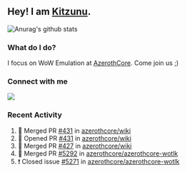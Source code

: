 ## Hey! I am [Kitzunu](https://Github.com/Kitzunu).

![Anurag's github stats](https://github-readme-stats.kitzunu.vercel.app/api?username=Kitzunu&show_icons=true)

### What do I do?

I focus on WoW Emulation at [AzerothCore](https://Github.com/AzerothCore). Come join us ;)

### Connect with me
[![](https://img.shields.io/badge/AzerothCore%20Discord-Connect%20with%20me!-green)](https://discord.com/invite/gkt4y2x)

### Recent Activity

<!--START_SECTION:activity-->
1. 🎉 Merged PR [#431](https://github.com/azerothcore/wiki/pull/431) in [azerothcore/wiki](https://github.com/azerothcore/wiki)
2. 💪 Opened PR [#431](https://github.com/azerothcore/wiki/pull/431) in [azerothcore/wiki](https://github.com/azerothcore/wiki)
3. 🎉 Merged PR [#427](https://github.com/azerothcore/wiki/pull/427) in [azerothcore/wiki](https://github.com/azerothcore/wiki)
4. 🎉 Merged PR [#5292](https://github.com/azerothcore/azerothcore-wotlk/pull/5292) in [azerothcore/azerothcore-wotlk](https://github.com/azerothcore/azerothcore-wotlk)
5. ❗️ Closed issue [#5271](https://github.com/azerothcore/azerothcore-wotlk/issues/5271) in [azerothcore/azerothcore-wotlk](https://github.com/azerothcore/azerothcore-wotlk)
<!--END_SECTION:activity-->
